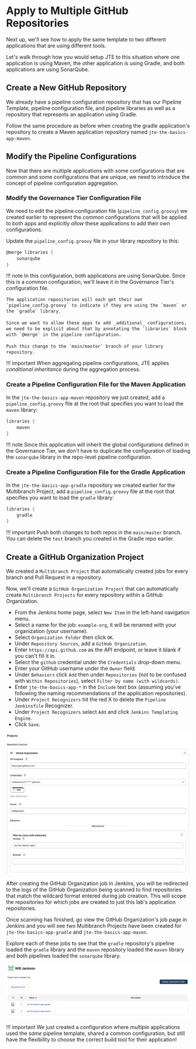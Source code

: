# Apply to Multiple GitHub Repositories

Next up, we'll see how to apply the same template to two different applications that are using different tools.

Let's walk through how you would setup JTE to this situation where one application is using Maven, the other application is using Gradle, and both applications are using SonarQube.

## Create a New GitHub Repository

We already have a pipeline configuration repository that has our Pipeline Template, pipeline configuration file, and pipeline libraries as well as a repository that represents an application using Gradle.

Follow the same procedure as before when creating the gradle application's repository to create a Maven application repository named `jte-the-basics-app-maven`.

## Modify the Pipeline Configurations

Now that there are multiple applications with some configurations that are common and some configurations that are unique, we need to introduce the concept of pipeline configuration aggregation.

### Modify the Governance Tier Configuration File

We need to edit the pipeline configuration file (`pipeline_config.groovy`) we created earlier to represent the *common* configurations that will be applied to both apps and explicitly _allow_ these applications to add their own configurations.

Update the `pipeline_config.groovy` file in your library repository to this:

``` groovy title="./pipeline-configuration/pipeline_config.groovy"
@merge libraries {
    sonarqube 
}
```

!!! note
    In this configuration, both applications are using SonarQube. Since this is a common configuration, we'll leave it in the Governance Tier's configuration file.

    The application repositories will each get their own `pipeline_config.groovy` to indicate if they are using the `maven` or the `gradle` library.

    Since we want to allow these apps to add _additional_ configurations, we need to be explicit about that by annotating the `libraries` block with `@merge` in the pipeline configuration.

    Push this change to the `main/master` branch of your library repository.

!!! important
    When aggregating pipeline configurations, JTE applies _conditional inheritance_ during the aggregation process.

### Create a Pipeline Configuration File for the Maven Application

In the `jte-the-basics-app-maven` repository we just created, add a `pipeline_config.groovy` file at the root that specifies you want to load the `maven` library:

``` groovy title="jte-the-basics-app-maven/pipeline_config.groovy"
libraries {
    maven
}
```

!!! note
    Since this application will inherit the global configurations defined in the Governance Tier, we don't have to duplicate the configuration of loading the `sonarqube` library in the repo-level pipeline configuration.

### Create a Pipeline Configuration File for the Gradle Application

In the `jte-the-basics-app-gradle` repository we created earlier for the Multibranch Project, add a `pipeline_config.groovy` file at the root that specifies you want to load the `gradle` library:

``` groovy title="jte-the-basics-app-gradle/pipeline_config.groovy"
libraries {
    gradle
}
```

!!! important
    Push both changes to both repos in the `main/master` branch. You can delete the `test` branch you created in the Gradle repo earlier.

## Create a GitHub Organization Project

We created a `Multibranch Project` that automatically created jobs for every branch and Pull Request in a repository.

Now, we'll create a `GitHub Organization Project` that can automatically create `Multibranch Projects` for every repository within a GitHub Organization.

* From the Jenkins home page, select `New Item` in the left-hand navigation menu.
* Select a name for the job: `example-org`, it will be renamed with your organization (your username).
* Select `Organization Folder` then click `OK`.
* Under `Repository Sources`, add a `GitHub Organization`.
* Enter `https://api.github.com` as the API endpoint, or leave it blank if you can't fill it in.
* Select the `github` credential under the `Credentials` drop-down menu.
* Enter your GitHub username under the `Owner` field.
* Under `Behaviors` click `Add` then under `Repositories` (not to be confused with `Within Repositories`), select `Filter by name (with wildcards)`.
* Enter `jte-the-basics-app-*` in the `Include` text box (assuming you've following the naming recommendations of the application repositories).
* Under `Project Recognizers` hit the red X to delete the `Pipeline Jenkinsfile` Recognizer.
* Under `Project Recognizers` select `Add` and click `Jenkins Templating Engine`.
* Click `Save`.

![](./images/jte_org_config.png)

After creating the GitHub Organization job in Jenkins, you will be redirected to the logs of the GitHub Organization being scanned to find repositories that match the wildcard format entered during job creation. This will scope the repositories for which jobs are created to just this lab's application repositories.

Once scanning has finished, go view the GitHub Organization's job page in Jenkins and you will see two Multibranch Projects have been created for `jte-the-basics-app-gradle` and `jte-the-basics-app-maven`.

Explore each of these jobs to see that the `gradle` repository's pipeline loaded the `gradle` library and the `maven` repository loaded the `maven` library and both pipelines loaded the `sonarqube` library.

![](./images/jte_org_jobs.png)

!!! important
    We just created a configuration where *multiple* applications used the *same* pipeline template, shared a common configuration, but still have the flexibility to choose the correct build tool for their application!
